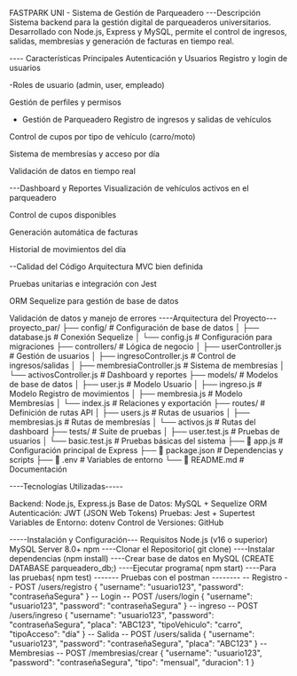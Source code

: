 FASTPARK UNI - Sistema de Gestión de Parqueadero
---Descripción
Sistema backend para la gestión digital de parqueaderos universitarios. Desarrollado con Node.js, Express y MySQL, permite el control de ingresos, salidas, membresías y generación de facturas en tiempo real.

---- Características Principales
 Autenticación y Usuarios
Registro y login de usuarios

-Roles de usuario (admin, user, empleado)

Gestión de perfiles y permisos

 - Gestión de Parqueadero
Registro de ingresos y salidas de vehículos

Control de cupos por tipo de vehículo (carro/moto)

Sistema de membresías y acceso por día

Validación de datos en tiempo real

---Dashboard y Reportes
Visualización de vehículos activos en el parqueadero

Control de cupos disponibles

Generación automática de facturas

Historial de movimientos del día

--Calidad del Código
Arquitectura MVC bien definida

Pruebas unitarias e integración con Jest

ORM Sequelize para gestión de base de datos

Validación de datos y manejo de errores
----Arquitectura del Proyecto---
proyecto_par/
├── config/                 # Configuración de base de datos
│   ├── database.js           # Conexión Sequelize
│   └── config.js             # Configuración para migraciones
├── controllers/            # Lógica de negocio
│   ├── userController.js     # Gestión de usuarios
│   ├── ingresoController.js  # Control de ingresos/salidas
│   ├── membresiaController.js # Sistema de membresías
│   └── activosController.js  # Dashboard y reportes
├── models/                # Modelos de base de datos
│   ├── user.js              # Modelo Usuario
│   ├── ingreso.js           # Modelo Registro de movimientos
│   ├── membresia.js         # Modelo Membresías
│   └── index.js             # Relaciones y exportación
├── routes/                # Definición de rutas API
│   ├── users.js             # Rutas de usuarios
│   ├── membresias.js        # Rutas de membresías
│   └── activos.js           # Rutas del dashboard
├── tests/                # Suite de pruebas
│   ├── user.test.js         # Pruebas de usuarios
│   └── basic.test.js        # Pruebas básicas del sistema
├── 📄 app.js               # Configuración principal de Express
├── 📄 package.json         # Dependencias y scripts
├── 📄 .env                 # Variables de entorno
└── 📄 README.md           # Documentación

----Tecnologías Utilizadas-----

Backend: Node.js, Express.js
Base de Datos: MySQL + Sequelize ORM
Autenticación: JWT (JSON Web Tokens)
Pruebas: Jest + Supertest
Variables de Entorno: dotenv
Control de Versiones: GitHub

-----Instalación y Configuración---
Requisitos
Node.js (v16 o superior)
MySQL Server 8.0+
npm 
----Clonar el Repositorio( git clone)
----Instalar dependencias (npm install)
----Crear base de datos en MySQL (CREATE DATABASE parqueadero_db;)
----Ejecutar programa( npm start)
----Para las pruebas( npm test)
------- Pruebas con el postman --------
-- Registro --
POST /users/registro
{
  "username": "usuario123",
  "password": "contraseñaSegura"
}
-- Login --
POST /users/login
{
  "username": "usuario123", 
  "password": "contraseñaSegura"
}
-- ingreso --
POST /users/ingreso
{
  "username": "usuario123",
  "password": "contraseñaSegura", 
  "placa": "ABC123",
  "tipoVehiculo": "carro",
  "tipoAcceso": "día"
}
-- Salida --
POST /users/salida
{
  "username": "usuario123",
  "password": "contraseñaSegura",
  "placa": "ABC123"
}
-- Membresias --
POST /membresias/crear
{
  "username": "usuario123",
  "password": "contraseñaSegura",
  "tipo": "mensual",
  "duracion": 1
}



  





